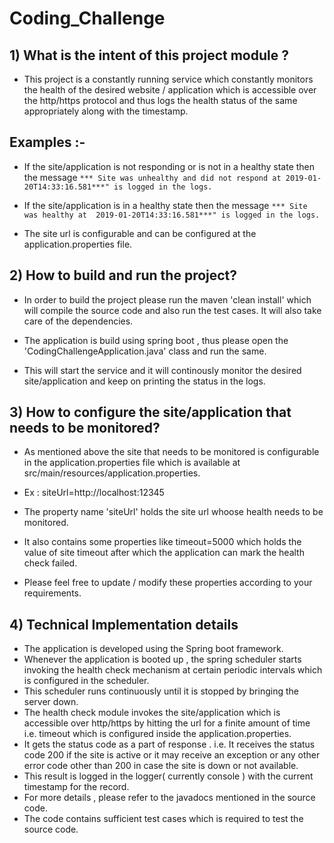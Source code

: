 # Coding_Challenge

## 1) What is the intent of this project module ? 

* This project is a constantly running service which constantly monitors the health of the desired website / application which is accessible over the http/https protocol and thus logs the health status of the same appropriately along with the timestamp. 

## Examples :- 

* If the site/application is not responding or is not in a healthy state then the message 
```*** Site was unhealthy and did not respond at 2019-01-20T14:33:16.581***" is logged in the logs.```


* If the site/application is in a healthy state then the message ```*** Site was healthy at  2019-01-20T14:33:16.581***" is logged in the logs.```

* The site url is configurable and can be configured at the application.properties file. 

## 2) How to build and run the project?

* In order to build the project please run the maven 'clean install' which will compile the source code and also run the test cases. It will also take care of the dependencies.

* The application is build using spring boot , thus please open the 'CodingChallengeApplication.java' class and run the same. 

* This will start the service and it will continously monitor the desired site/application and keep on printing the status in the logs.

## 3) How to configure the site/application that needs to be monitored?

* As mentioned above the site that needs to be monitored is configurable in the application.properties file which is available at src/main/resources/application.properties.

* Ex : siteUrl=http://localhost:12345

* The property name 'siteUrl' holds the site url whoose health needs to be monitored.

* It also contains some properties like timeout=5000 which holds the value of site timeout after which the application can mark the health check failed.

* Please feel free to update / modify these properties according to your requirements.

##  4) Technical Implementation details 

* The application is developed using the Spring boot framework.
* Whenever the application is booted up , the spring scheduler starts invoking the health check mechanism at certain periodic intervals which is configured in the scheduler.
* This scheduler runs continuously until it is stopped by bringing the server down.
* The health check module invokes the site/application which is accessible over http/https by hitting the url for a finite amount of time i.e. timeout which is configured inside the application.properties. 
* It gets the status code as a part of response . i.e. It receives the status code 200 if the site is active or it may receive an exception or any other error code other than 200 in case the site is down or not available. 
* This result is logged in the logger( currently console ) with the current timestamp for the record.
* For more details , please refer to the javadocs mentioned in the source code.
* The code contains sufficient test cases which is required to test the source code.

 

